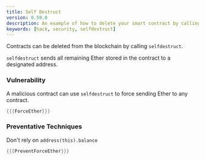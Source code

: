```yaml
---
title: Self Destruct
version: 0.59.0
description: An example of how to delete your smart contract by calling seldestruct in Solidity
keywords: [hack, security, selfdestruct]
---
```


Contracts can be deleted from the blockchain by calling `selfdestruct`.

`selfdestruct` sends all remaining Ether stored in the contract to a
designated address.

### Vulnerability

A malicious contract can use `selfdestruct` to
force sending Ether to any contract.

```rust
{{{ForceEther}}}
```

### Preventative Techniques

Don't rely on `address(this).balance`

```rust
{{{PreventForceEther}}}
```
